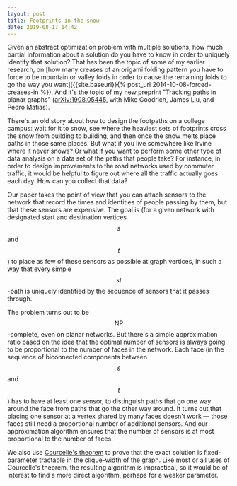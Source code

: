 ```yaml
---
layout: post
title: Footprints in the snow
date: 2019-08-17 14:42
---
```

Given an abstract optimization problem with multiple solutions, how much partial information about a solution do you have to know in order to uniquely identify that solution? That has been the topic of some of my earlier research, on [how many creases of an origami folding pattern you have to force to be mountain or valley folds in order to cause the remaining folds to go the way you want]({{site.baseurl}}{% post_url 2014-10-08-forced-creases-in %}). And it's the topic of my new preprint "Tracking paths in planar graphs" ([arXiv:1908.05445](https://arxiv.org/abs/1908.05445), with Mike Goodrich, James Liu, and Pedro Matias).

There's an old story about how to design the footpaths on a college campus: wait for it to snow, see where the heaviest sets of footprints cross the snow from building to building, and then once the snow melts place paths in those same places. But what if you live somewhere like Irvine where it never snows? Or what if you want to perform some other type of data analysis on a data set of the paths that people take? For instance, in order to design improvements to the road networks used by commuter traffic, it would be helpful to figure out where all the traffic actually goes each day. How can you collect that data?

Our paper takes the point of view that you can attach sensors to the network that record the times and identities of people passing by them, but that these sensors are expensive. The goal is (for a given network with designated start and destination vertices $$s$$ and $$t$$) to place as few of these sensors as possible at graph vertices, in such a way that every simple $$st$$-path is uniquely identified by the sequence of sensors that it passes through.

The problem turns out to be $$\mathsf{NP}$$-complete, even on planar networks. But there's a simple approximation ratio based on the idea that the optimal number of sensors is always going to be proportional to the number of faces in the network. Each face (in the sequence of biconnected components between $$s$$ and $$t$$) has to have at least one sensor, to distinguish paths that go one way around the face from paths that go the other way around. It turns out that placing one sensor at a vertex shared by many faces doesn't work — those faces still need a proportional number of additional sensors. And our approximation algorithm ensures that the number of sensors is at most proportional to the number of faces.

We also use [Courcelle's theorem](https://en.wikipedia.org/wiki/Courcelle%27s_theorem) to prove that the exact solution is fixed-parameter tractable in the clique-width of the graph. Like most or all uses of Courcelle's theorem, the resulting algorithm is impractical, so it would be of interest to find a more direct algorithm, perhaps for a weaker parameter.